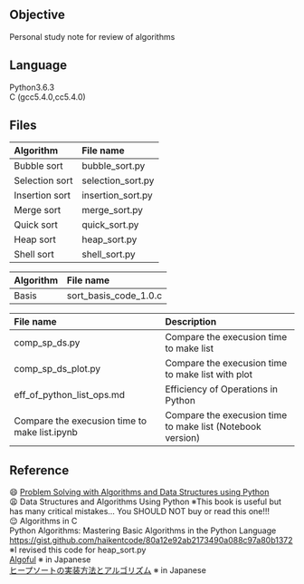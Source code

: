 ## Objective
Personal study note for review of algorithms

## Language
Python3.6.3  
C (gcc5.4.0,cc5.4.0)  

## Files  

| Algorithm  | File name   |
|:-----------|:------------|
|Bubble sort   | bubble_sort.py    | 
|Selection sort| selection_sort.py | 
|Insertion sort| insertion_sort.py |
|Merge sort    | merge_sort.py     |
|Quick sort    | quick_sort.py     |  
|Heap sort     | heap_sort.py      |
|Shell sort    | shell_sort.py     |


| Algorithm  | File name   |
|:-----------|:------------|
| Basis      |sort_basis_code_1.0.c|  


| File name  | Description   |
|:-----------|:------------|
| comp_sp_ds.py                 | Compare the execusion time to make list |
| comp_sp_ds_plot.py            | Compare the execusion time to make list with plot|
| eff_of_python_list_ops.md     | Efficiency of Operations in Python|
| Compare the execusion time to make list.ipynb | Compare the execusion time to make list (Notebook version)|


## Reference  
 :smile: [Problem Solving with Algorithms and Data Structures using Python](http://interactivepython.org/runestone/static/pythonds/index.html)  
 :weary: Data Structures and Algorithms Using Python  ※This book is useful but has many critical mistakes... You SHOULD NOT buy or read this one!!!    
 :relieved: Algorithms in C  
Python Algorithms: Mastering Basic Algorithms in the Python Language  
https://gist.github.com/haikentcode/80a12e92ab2173490a088c97a80b1372 ※I revised this code for heap_sort.py  
[Algoful](http://algoful.com/) ※ in Japanese  
[ヒープソートの実装方法とアルゴリズム](https://webbibouroku.com/Blog/Article/py-heapsort) ※ in Japanese  
